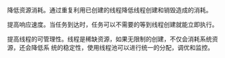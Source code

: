 降低资源消耗。通过重复利⽤已创建的线程降低线程创建和销毁造成的消耗。 

提⾼响应速度。当任务到达时，任务可以不需要的等到线程创建就能⽴即执⾏。 

提⾼线程的可管理性。线程是稀缺资源，如果⽆限制的创建，不仅会消耗系统资源，还会降低系 统的稳定性，使⽤线程池可以进⾏统⼀的分配，调优和监控。 